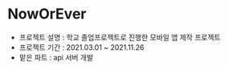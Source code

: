 # NowOrEver  

- 프로젝트 설명 : 학교 졸업프로젝트로 진행한 모바일 앱 제작 프로젝트 
- 프로젝트 기간 : 2021.03.01 ~ 2021.11.26 
- 맡은 파트 : api 서버 개발

